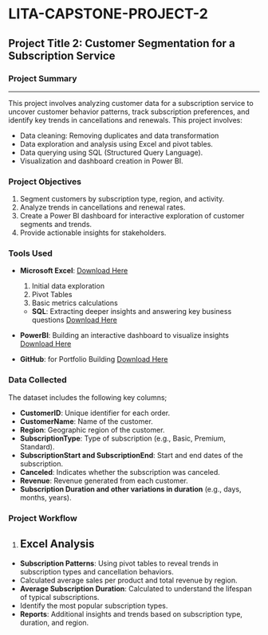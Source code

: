 # LITA-CAPSTONE-PROJECT-2

## Project Title 2: Customer Segmentation for a Subscription Service

### Project Summary
---
This project involves analyzing customer data for a subscription service to uncover customer behavior patterns, track subscription preferences, and identify key trends in cancellations and renewals.
This project involves:

- Data cleaning: Removing duplicates and data transformation
- Data exploration and analysis using Excel and pivot tables.
- Data querying using SQL (Structured Query Language).
- Visualization and dashboard creation in Power BI.

### Project Objectives
1. Segment customers by subscription type, region, and activity.
2. Analyze trends in cancellations and renewal rates.
3. Create a Power BI dashboard for interactive exploration of customer segments and trends.
4. Provide actionable insights for stakeholders.

### Tools Used
- **Microsoft Excel**: [Download Here](https://www.microsoft.com)
  1. Initial data exploration
  2. Pivot Tables
  3. Basic metrics calculations

  - **SQL**: Extracting deeper insights and answering key business questions [Download Here](https://www.microsoft.com/en-us/sql-server/sql-server-downloads)
- **PowerBI**: Building an interactive dashboard to visualize insights [Download Here](https://www.microsoft.com/en-us/power-platform/products/power-bi/downloads)
- **GitHub**: for Portfolio Building [Download Here](https://github.com)

### Data Collected
The dataset includes the following key columns;
- **CustomerID**: Unique identifier for each order.
- **CustomerName**: Name of the customer.
- **Region**: Geographic region of the customer.
- **SubscriptionType**: Type of subscription (e.g., Basic, Premium, Standard).
- **SubscriptionStart and SubscriptionEnd**: Start and end dates of the subscription.
- **Canceled**: Indicates whether the subscription was canceled.
- **Revenue**: Revenue generated from each customer.
- **Subscription Duration and other variations in duration** (e.g., days, months, years).

### Project Workflow
1. ## Excel Analysis
- **Subscription Patterns**: Using pivot tables to reveal trends in subscription types and cancellation behaviors.
- Calculated average sales per product and total revenue by region.
- **Average Subscription Duration**: Calculated to understand the lifespan of typical subscriptions.
- Identify the most popular subscription types.
- **Reports**: Additional insights and trends based on subscription type, duration, and region.
  








